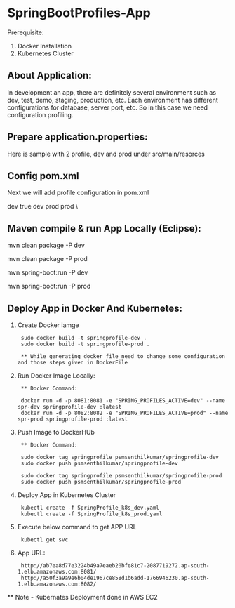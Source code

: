 # SpringBootProfiles-App

Prerequisite:

1. Docker Installation
2. Kubernetes Cluster

About Application:
------------------
In development an app, there are definitely several environment such as dev, test, demo, staging, production, etc.
Each environment has different configurations for database, server port, etc.
So in this case we need configuration profiling.

Prepare application.properties:
-------------------------------
Here is sample with 2 profile, dev and prod under src/main/resorces

Config pom.xml
--------------
Next we will add profile configuration in pom.xml

<profiles>
        <profile>
            <id>dev</id>
            <activation>
                <activeByDefault>true</activeByDefault>
            </activation>
            <properties>
                <activatedProperties>dev</activatedProperties>
            </properties>
        </profile>
        <profile>
            <id>prod</id>
            <properties>
                <activatedProperties>prod</activatedProperties>
            </properties>
        </profile>
    </profiles>\
    
Maven compile & run App Locally (Eclipse):
------------------------------------------
mvn clean package -P dev

mvn clean package -P prod

mvn spring-boot:run -P dev

mvn spring-boot:run -P prod

Deploy App in Docker And Kubernetes:
------------------------------------
1. Create Docker iamge
    
        sudo docker build -t springprofile-dev .
        sudo docker build -t springprofile-prod .
      
        ** While generating docker file need to change some configuration and those steps given in DockerFile
      
2. Run Docker Image Locally:      

        ** Docker Command:
        
        docker run -d -p 8081:8081 -e "SPRING_PROFILES_ACTIVE=dev" --name spr-dev springprofile-dev :latest
        docker run -d -p 8082:8082 -e "SPRING_PROFILES_ACTIVE=prod" --name spr-prod springprofile-prod :latest
        
3. Push Image to DockerHUb

        ** Docker Command:
        
        sudo docker tag springprofile psmsenthilkumar/springprofile-dev
        sudo docker push psmsenthilkumar/springprofile-dev
        
        sudo docker tag springprofile psmsenthilkumar/springprofile-prod
        sudo docker push psmsenthilkumar/springprofile-prod
        
4. Deploy App in Kubernetes Cluster

        kubectl create -f SpringProfile_k8s_dev.yaml
        kubectl create -f SpringProfile_k8s_prod.yaml
        
5. Execute below command to get APP URL

        kubectl get svc
        
6. App URL:

        http://ab7ea8d77e3224b49a7eaeb20bfe81c7-2087719272.ap-south-1.elb.amazonaws.com:8081/
        http://a50f3a9a9e6b04de1967ce858d1b6add-1766946230.ap-south-1.elb.amazonaws.com:8082/
        
** Note - Kubernates Deployment done in AWS EC2         

        
